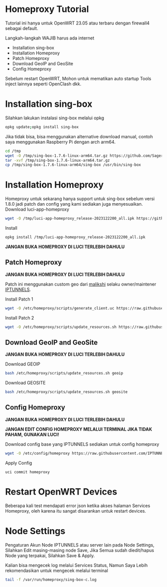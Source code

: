 # Homeproxy Tutorial

Tutorial ini hanya untuk OpenWRT 23.05 atau terbaru dengan firewall4 sebagai default.

Langkah-langkah WAJIB harus ada internet
- Installation sing-box
- Installation Homeproxy
- Patch Homeproxy
- Download GeoIP and GeoSite
- Config Homeproxy

Sebelum restart OpenWRT, Mohon untuk mematikan auto startup Tools inject lainnya seperti OpenClash dkk.

# Installation sing-box

Silahkan lakukan instalasi sing-box melalui opkg
```sh
opkg update;opkg install sing-box
```
Jika tidak bisa, bisa menggunakan alternative download manual, contoh saya menggunakan Raspberry Pi dengan arch arm64.
```sh
cd /tmp
wget -O /tmp/sing-box-1.7.6-linux-arm64.tar.gz https://github.com/SagerNet/sing-box/releases/download/v1.7.6/sing-box-1.7.6-linux-arm64.tar.gz
tar -xvf /tmp/sing-box-1.7.6-linux-arm64.tar.gz
cp /tmp/sing-box-1.7.6-linux-arm64/sing-box /usr/bin/sing-box
```

# Installation Homeproxy

Homeproxy untuk sekarang hanya support untuk sing-box sebelum versi 1.8.0 jadi patch dan config yang kami sediakan juga menyesuaikan.
Download luci-app-homeproxy
```sh
wget -O /tmp/luci-app-homeproxy_release-2023122200_all.ipk https://github.com/douglarek/luci-app-homeproxy/releases/download/2023122200/luci-app-homeproxy_release-2023122200_all.ipk
```
Install
```sh
opkg install /tmp/luci-app-homeproxy_release-2023122200_all.ipk
```

**JANGAN BUKA HOMEPROXY DI LUCI TERLEBIH DAHULU**

## Patch Homeproxy

**JANGAN BUKA HOMEPROXY DI LUCI TERLEBIH DAHULU**

Patch ini menggunakan custom geo dari [malikshi](https://t.me/synricha) selaku owner/maintener [IPTUNNELS](https://join.iptunnels.com/).

Install Patch 1
```sh
wget -O /etc/homeproxy/scripts/generate_client.uc https://raw.githubusercontent.com/IPTUNNELS/IPTUNNELS/main/homeproxy/patch/generate_client.uc && chmod +x /etc/homeproxy/scripts/generate_client.uc
```
Install Patch 2
```sh
wget -O /etc/homeproxy/scripts/update_resources.sh https://raw.githubusercontent.com/IPTUNNELS/IPTUNNELS/main/homeproxy/patch/update_resources.sh && chmod +x /etc/homeproxy/scripts/update_resources.sh
```

## Download GeoIP and GeoSite

**JANGAN BUKA HOMEPROXY DI LUCI TERLEBIH DAHULU**

Download GEOIP
```sh
bash /etc/homeproxy/scripts/update_resources.sh geoip
```

Download GEOSITE
```sh
bash /etc/homeproxy/scripts/update_resources.sh geosite
```

## Config Homeproxy

**JANGAN BUKA HOMEPROXY DI LUCI TERLEBIH DAHULU**

**JANGAN EDIT CONFIG HOMEPROXY MELALUI TERMINAL JIKA TIDAK PAHAM, GUNAKAN LUCI!**

Download config base yang IPTUNNELS sediakan untuk config homeproxy
```sh
wget -O /etc/config/homeproxy https://raw.githubusercontent.com/IPTUNNELS/IPTUNNELS/main/homeproxy/homeproxy-config
```
Apply Config
```
uci commit homeproxy
```

# Restart OpenWRT Devices

Beberapa kali test mendapati error json ketika akses halaman Services Homeproxy, oleh karena itu sangat disarankan untuk restart devices.

# Node Settings 

Pengaturan Akun Node IPTUNNELS atau server lain pada Node Settings, Silahkan Edit masing-masing node Save, Jika Semua sudah diedit/hapus Node yang terpakai, Silahkan Save & Apply.

Kalian bisa mengecek log melalui Services Status, Namun Saya Lebih rekomendasikan untuk mengecek melalui terminal
```sh
tail -f /var/run/homeproxy/sing-box-c.log
```